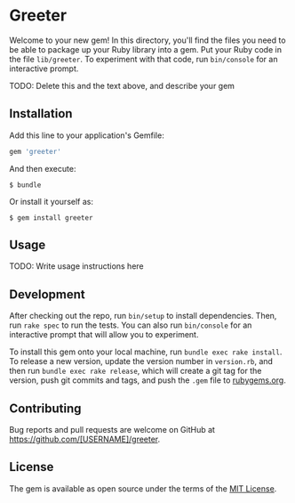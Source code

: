 # Greeter

Welcome to your new gem! In this directory, you'll find the files you need to be able to package up your Ruby library into a gem. Put your Ruby code in the file `lib/greeter`. To experiment with that code, run `bin/console` for an interactive prompt.

TODO: Delete this and the text above, and describe your gem

## Installation

Add this line to your application's Gemfile:

```ruby
gem 'greeter'
```

And then execute:

    $ bundle

Or install it yourself as:

    $ gem install greeter

## Usage

TODO: Write usage instructions here

## Development

After checking out the repo, run `bin/setup` to install dependencies. Then, run `rake spec` to run the tests. You can also run `bin/console` for an interactive prompt that will allow you to experiment.

To install this gem onto your local machine, run `bundle exec rake install`. To release a new version, update the version number in `version.rb`, and then run `bundle exec rake release`, which will create a git tag for the version, push git commits and tags, and push the `.gem` file to [rubygems.org](https://rubygems.org).

## Contributing

Bug reports and pull requests are welcome on GitHub at https://github.com/[USERNAME]/greeter.

## License

The gem is available as open source under the terms of the [MIT License](https://opensource.org/licenses/MIT).
